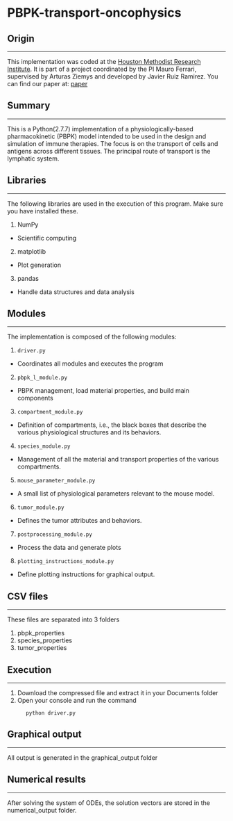# PBPK-transport-oncophysics

## Origin
---------------------------------------------------------------------- 
This implementation was coded at the [Houston Methodist Research Institute](https://www.houstonmethodist.org/research/).
It is part of a project coordinated by the PI Mauro Ferrari,
supervised by Arturas Ziemys and developed by Javier Ruiz Ramirez.
You can find our paper at: [paper](https://www.sciencedirect.com/science/article/abs/pii/S0022519320300485)

##  Summary
---------------------------------------------------------------------- 
This is a Python(2.7.7) implementation of a physiologically-based pharmacokinetic
(PBPK) model intended to be used in the design and simulation of immune
therapies. The focus is on the transport of cells and antigens across different
tissues. The principal route of transport is the lymphatic system.

##  Libraries
----------------------------------------------------------------------
The following libraries are used in the execution of this program. 
Make sure you have installed these.

1. NumPy
 * Scientific computing

2. matplotlib
 * Plot generation

3. pandas
 * Handle data structures and data analysis

##  Modules
----------------------------------------------------------------------
The implementation is composed of the following modules:

1. ```driver.py```
 * Coordinates all modules and executes the program

2. ```pbpk_l_module.py```
 * PBPK management, load material properties, and build main components

3. ```compartment_module.py```
 * Definition of compartments, i.e., the black boxes that describe the various
physiological structures and its behaviors.

4. ```species_module.py```
 * Management of all the material and transport properties of the various
compartments.

5. ```mouse_parameter_module.py```  
 * A small list of physiological parameters relevant to the mouse model.

6. ```tumor_module.py```
 * Defines the tumor attributes and behaviors.

7. ```postprocessing_module.py```
 * Process the data and generate plots

8. ```plotting_instructions_module.py```  
 * Define plotting instructions for graphical output.

## CSV files
----------------------------------------------------------------------
These files are separated into 3 folders

1. pbpk_properties
2. species_properties
3. tumor_properties

## Execution
----------------------------------------------------------------------
1. Download the compressed file and extract it in your Documents folder
2. Open your console and run the command

```
      python driver.py
```

## Graphical output
----------------------------------------------------------------------
All output is generated in the graphical_output folder

## Numerical results
----------------------------------------------------------------------
After solving the system of ODEs, the solution vectors are stored in the
numerical_output folder.

